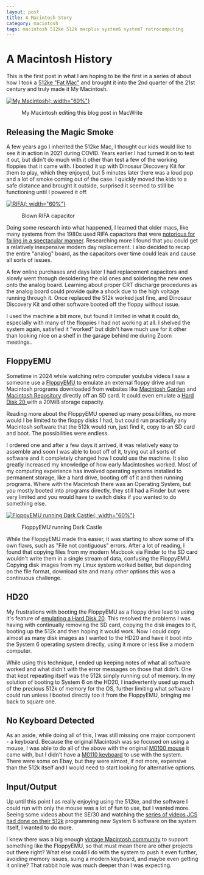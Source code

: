```yaml
---
layout: post
title: A Macintosh Story
category: macintosh
tags: macintosh 512ke 512k macplus system6 system7 retrocomputing
---
```


# A Macintosh History

This is the first post in what I am hoping to be the first in a series of about how I took a [512ke "Fat Mac"](https://en.wikipedia.org/wiki/Macintosh_512Ke) and brought it into the 2nd quarter of the 21st century and truly made it My Macintosh.

[![My Macintosh](/assets/images/posts/macintosh/my-macintosh.jpg){: width="60%"}](/assets/images/posts/macintosh/my-macintosh.jpg)
<figure><figcaption>My Macintosh editing this blog post in MacWrite</figcaption></figure>

## Releasing the Magic Smoke

A few years ago I inherited the 512ke Mac, I thought our kids would like to see it in action in 2021 during COVID. Years earlier I had turned it on to test it out, but didn't do much with it other than test a few of the working floppies that it came with. I booted it up with Dinosaur Discovery Kit for them to play, which they enjoyed, but 5 minutes later there was a loud pop and a lot of smoke coming out of the case. I quickly moved the kids to a safe distance and brought it outside, surprised it seemed to still be functioning until I powered it off.

[![RIFA](/assets/images/posts/macintosh/rifa.jpg){: width="60%"}](/assets/images/posts/macintosh/rifa.jpg)
<figure><figcaption>Blown RIFA capacitor</figcaption></figure>

Doing some research into what happened, I learned that older macs, like many systems from the 1980s used RIFA capacitors that were [notorious for failing in a spectacular manner](https://www.eevblog.com/forum/chat/old-rifa-capacitors-and-a-disaster-story/). Researching more I found that you could get a relatively inexpensive modern day replacement. I also decided to recap the entire "analog" board, as the capacitors over time could leak and cause all sorts of issues.

A few online purchases and days later I had replacement capacitors and slowly went through desoldering the old ones and soldering the new ones onto the analog board. Learning about proper CRT discharge procedures as the analog board could provide quite a shock due to the high voltage running through it. Once replaced the 512k worked just fine, and Dinosaur Discovery Kit and other software booted off the floppy without issue.

I used the machine a bit more, but found it limited in what it could do, especially with many of the floppies I had not working at all. I shelved the system again, satisfied it "worked" but didn't have much use for it other than looking nice on a shelf in the garage behind me during Zoom meetings..

## FloppyEMU

Sometime in 2024 while watching retro computer youtube videos I saw a someone use a [FloppyEMU](https://www.bigmessowires.com/floppy-emu/) to emulate an external floppy drive and run Macintosh programs downloaded from websites like [Macintosh Garden](https://macintoshgarden.org/) and [Macintosh Repository](https://www.macintoshrepository.org/) directly off an SD card. It could even emulate a [Hard Disk 20 ](https://en.wikipedia.org/wiki/Hard_Disk_20) with a 20MiB storage capacity.

Reading more about the FloppyEMU opened up many possibilities, no more would I be limited to the floppy disks I had, but could run practically any Macintosh software that the 512k would run, just find it, copy to an SD card and boot. The possibilities were endless.

I ordered one and after a few days it arrived, it was relatively easy to assemble and soon I was able to boot off of it, trying out all sorts of software and it completely changed how I could use the machine. It also greatly increased my knowledge of how early Macintoshes worked. Most of my computing experience has involved operating systems installed to permanent storage, like a hard drive, booting off of it and then running programs. Where with the Macintosh there was an Operating System, but you mostly booted into programs directly, they still had a Finder but were very limited and you would have to switch disks if you wanted to do something else.

[![FloppyEMU running Dark Castle](/assets/images/posts/macintosh/floppyemu.jpg){: width="60%"}](/assets/images/posts/macintosh/floppyemu.jpg)
<figure><figcaption>FloppyEMU running Dark Castle</figcaption></figure>

While the FloppyEMU made this easier, it was starting to show some of it's own flaws, such as "File not contiguous" errors. After a lot of reading, I found that copying files from my modern Macbook via Finder to the SD card wouldn't write them in a single stream of data, confusing the FloppyEMU. Copying disk images from my Linux system worked better, but depending on the file format, download site and many other options this was a continuous challenge.

## HD20

My frustrations with booting the FloppyEMU as a floppy drive lead to using it's feature of [emulating a Hard Disk 20](https://www.savagetaylor.com/2020/03/29/booting-a-macintosh-plus-with-floppyemus-hd20-support/). This resolved the problems I was having with continually removing the SD card, copying the disk images to it, booting up the 512k and then hoping it would work. Now I could copy almost as many disk images as I wanted to the HD20 and have it boot into the System 6 operating system directly, using it more or less like a modern computer.

While using this technique, I ended up keeping notes of what all software worked and what didn't with the error messages on those that didn't. One that kept repeating itself was the 512k simply running out of memory. In my solution of booting to System 6 on the HD20, I inadvertently used up much of the precious 512k of memory for the OS, further limiting what software I could run unless I booted directly too it from the FloppyEMU, bringing me back to square one.

## No Keyboard Detected

As an aside, while doing all of this, I was still missing one major component - a keyboard. Because the original Macintosh was so focused on using a mouse, I was able to do all of the above with the original [M0100 mouse](https://en.wikipedia.org/wiki/Apple_pointing_devices#Macintosh_Mouse_(M0100)) it came with, but I didn't have a [M0110 keyboard](https://en.wikipedia.org/wiki/Apple_keyboards#Macintosh_Keyboard_(M0110)) to use with the system. There were some on Ebay, but they were almost, if not more, expensive than the 512k itself and I would need to start looking for alternative options.

## Input/Output

Up until this point I as really enjoying using the 512ke, and the software I could run with only the mouse was a lot of fun to use, but I wanted more. Seeing some videos about the SE/30 and watching the [series of videos JCS had done on their 512k](https://jcs.org/system6c) programming new System 6 software on the system itself, I wanted to do more.

I knew there was a big enough [vintage Macintosh community](https://68kmla.org/bb/index.php) to support something like the FloppyEMU, so that must mean there are other projects out there right? What else could I do with the system to push it even further, avoiding memory issues, suing a modern keyboard, and maybe even getting it online? That rabbit hole was much deeper than I was expecting.
